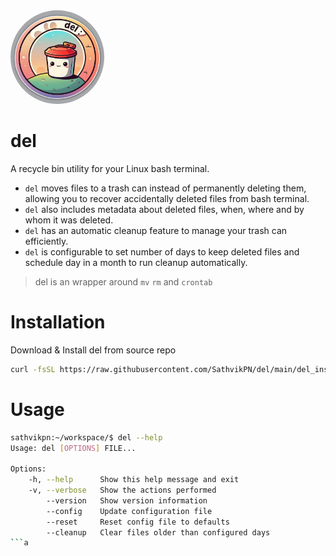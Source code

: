 <img src="./del_logo.jpeg" height=150rem width=150rem style="border-radius: 50%;">

# del
A recycle bin utility for your Linux bash terminal.

- `del` moves files to a trash can instead of permanently deleting them, allowing you to recover accidentally deleted files from bash terminal. 
- `del` also includes metadata about deleted files, when, where and by whom it was deleted. 
- `del` has an automatic cleanup feature to manage your trash can efficiently.
- `del` is configurable to set number of days to keep deleted files and schedule day in a month to run cleanup automatically.

> del is an wrapper around `mv` `rm` and `crontab`


# Installation
Download & Install del from source repo
```bash
curl -fsSL https://raw.githubusercontent.com/SathvikPN/del/main/del_install.sh | sudo bash
```

# Usage
```bash
sathvikpn:~/workspace/$ del --help
Usage: del [OPTIONS] FILE...

Options:
    -h, --help      Show this help message and exit
    -v, --verbose   Show the actions performed
        --version   Show version information
        --config    Update configuration file
        --reset     Reset config file to defaults
        --cleanup   Clear files older than configured days
```a